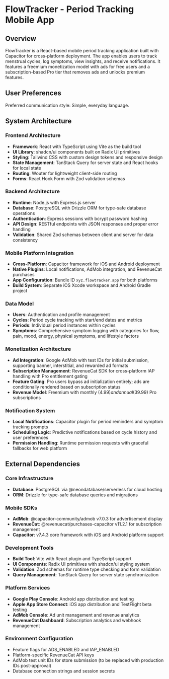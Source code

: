 # FlowTracker - Period Tracking Mobile App

## Overview

FlowTracker is a React-based mobile period tracking application built with Capacitor for cross-platform deployment. The app enables users to track menstrual cycles, log symptoms, view insights, and receive notifications. It features a freemium monetization model with ads for free users and a subscription-based Pro tier that removes ads and unlocks premium features.

## User Preferences

Preferred communication style: Simple, everyday language.

## System Architecture

### Frontend Architecture
- **Framework**: React with TypeScript using Vite as the build tool
- **UI Library**: shadcn/ui components built on Radix UI primitives
- **Styling**: Tailwind CSS with custom design tokens and responsive design
- **State Management**: TanStack Query for server state and React hooks for local state
- **Routing**: Wouter for lightweight client-side routing
- **Forms**: React Hook Form with Zod validation schemas

### Backend Architecture
- **Runtime**: Node.js with Express.js server
- **Database**: PostgreSQL with Drizzle ORM for type-safe database operations
- **Authentication**: Express sessions with bcrypt password hashing
- **API Design**: RESTful endpoints with JSON responses and proper error handling
- **Validation**: Shared Zod schemas between client and server for data consistency

### Mobile Platform Integration
- **Cross-Platform**: Capacitor framework for iOS and Android deployment
- **Native Plugins**: Local notifications, AdMob integration, and RevenueCat purchases
- **App Configuration**: Bundle ID `xyz.flowtracker.app` for both platforms
- **Build System**: Separate iOS Xcode workspace and Android Gradle project

### Data Model
- **Users**: Authentication and profile management
- **Cycles**: Period cycle tracking with start/end dates and metrics
- **Periods**: Individual period instances within cycles
- **Symptoms**: Comprehensive symptom logging with categories for flow, pain, mood, energy, physical symptoms, and lifestyle factors

### Monetization Architecture
- **Ad Integration**: Google AdMob with test IDs for initial submission, supporting banner, interstitial, and rewarded ad formats
- **Subscription Management**: RevenueCat SDK for cross-platform IAP handling with Pro entitlement gating
- **Feature Gating**: Pro users bypass ad initialization entirely; ads are conditionally rendered based on subscription status
- **Revenue Model**: Freemium with monthly ($4.99) and annual ($39.99) Pro subscriptions

### Notification System
- **Local Notifications**: Capacitor plugin for period reminders and symptom tracking prompts
- **Scheduling Logic**: Predictive notifications based on cycle history and user preferences
- **Permission Handling**: Runtime permission requests with graceful fallbacks for web platform

## External Dependencies

### Core Infrastructure
- **Database**: PostgreSQL via @neondatabase/serverless for cloud hosting
- **ORM**: Drizzle for type-safe database queries and migrations

### Mobile SDKs
- **AdMob**: @capacitor-community/admob v7.0.3 for advertisement display
- **RevenueCat**: @revenuecat/purchases-capacitor v11.2.1 for subscription management
- **Capacitor**: v7.4.3 core framework with iOS and Android platform support

### Development Tools
- **Build Tool**: Vite with React plugin and TypeScript support
- **UI Components**: Radix UI primitives with shadcn/ui styling system
- **Validation**: Zod schemas for runtime type checking and form validation
- **Query Management**: TanStack Query for server state synchronization

### Platform Services
- **Google Play Console**: Android app distribution and testing
- **Apple App Store Connect**: iOS app distribution and TestFlight beta testing
- **AdMob Console**: Ad unit management and revenue analytics
- **RevenueCat Dashboard**: Subscription analytics and webhook management

### Environment Configuration
- Feature flags for ADS_ENABLED and IAP_ENABLED
- Platform-specific RevenueCat API keys
- AdMob test unit IDs for store submission (to be replaced with production IDs post-approval)
- Database connection strings and session secrets